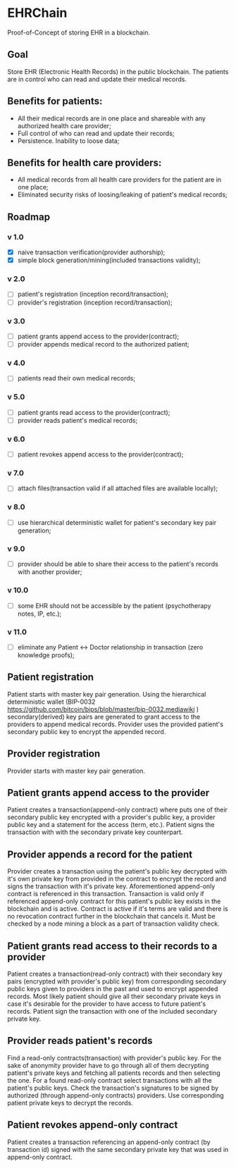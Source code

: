 # EHRChain
Proof-of-Concept of storing EHR in a blockchain.

## Goal
Store EHR (Electronic Health Records) in the public blockchain. The patients are in control who can read and update their medical records.

## Benefits for patients:
- All their medical records are in one place and shareable with any authorized health care provider;
- Full control of who can read and update their records;
- Persistence. Inability to loose data;

## Benefits for health care providers:
- All medical records from all health care providers for the patient are in one place;
- Eliminated security risks of loosing/leaking of patient's medical records;

## Roadmap
### v 1.0
- [x] naive transaction verification(provider authorship);
- [x] simple block generation/mining(included transactions validity);

### v 2.0
- [ ] patient's registration (inception record/transaction);
- [ ] provider's registration (inception record/transaction);

### v 3.0
- [ ] patient grants append access to the provider(contract);
- [ ] provider appends medical record to the authorized patient;

### v 4.0
- [ ] patients read their own medical records;

### v 5.0
- [ ] patient grants read access to the provider(contract);
- [ ] provider reads patient's medical records;

### v 6.0
- [ ] patient revokes append access to the provider(contract);

### v 7.0 
- [ ] attach files(transaction valid if all attached files are available locally);

### v 8.0
- [ ] use hierarchical deterministic wallet for patient's secondary key pair generation;

### v 9.0
- [ ] provider should be able to share their access to the patient's records with another provider;

### v 10.0
- [ ] some EHR should not be accessible by the patient (psychotherapy notes, IP, etc.);

### v 11.0 
- [ ] eliminate any Patient <-> Doctor relationship in transaction (zero knowledge proofs);

## Patient registration
Patient starts with master key pair generation. 
Using the hierarchical deterministic wallet (BIP-0032 https://github.com/bitcoin/bips/blob/master/bip-0032.mediawiki ) secondary(derived) key pairs are generated to grant access to the providers to append medical records. Provider uses the provided patient's secondary public key to encrypt the appended record.

## Provider registration
Provider starts with master key pair generation. 

## Patient grants append access to the provider
Patient creates a transaction(append-only contract) where puts one of their secondary public key encrypted with a provider's public key, a provider public key and a statement for the access (term, etc.). Patient signs the transaction with with the secondary private key counterpart.

## Provider appends a record for the patient
Provider creates a transaction using the patient's public key decrypted with it's own private key from provided in the contract to encrypt the record and signs the transaction with it's private key. Aforementioned append-only contract is referenced in this transaction. 
Transaction is valid only if referenced append-only contract for this patient's public key exists in the blockchain and is active. Contract is active if it's terms are valid and there is no revocation contract further in the blockchain that cancels it. Must be checked by a node mining a block as a part of transaction validity check.

## Patient grants read access to their records to a provider
Patient creates a transaction(read-only contract) with their secondary key pairs (encrypted with provider's public key) from corresponding secondary public keys given to providers in the past and used to encrypt appended records. Most likely patient should give all their secondary private keys in case it's desirable for the provider to have access to future patient's records. Patient sign the transaction with one of the included secondary private key.

## Provider reads patient's records
Find a read-only contracts(transaction) with provider's public key. For the sake of anonymity provider have to go through all of them decrypting patient's private keys and fetching all patients records and then selecting the one. 
For a found read-only contract select transactions with all the patient's public keys. Check the transaction's signatures to be signed by authorized (through append-only contracts) providers. Use corresponding patient private keys to decrypt the records. 

## Patient revokes append-only contract
Patient creates a transaction referencing an append-only contract (by transaction id) signed with the same secondary private key that was used in append-only contract.

